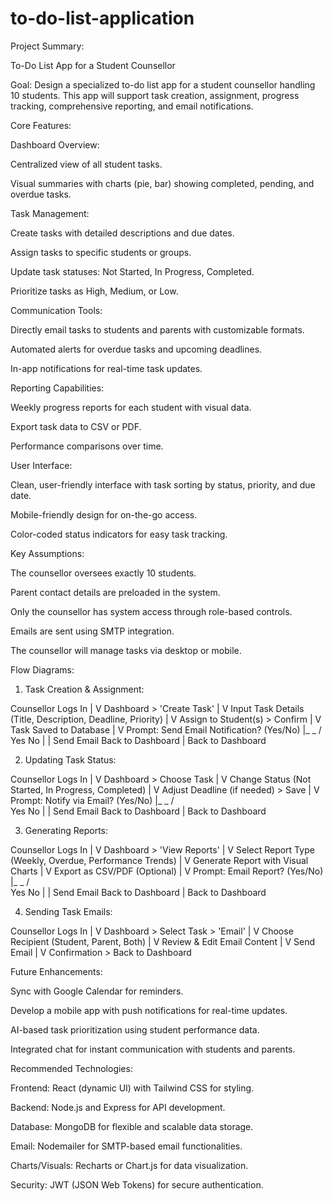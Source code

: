 # to-do-list-application
Project Summary:

To-Do List App for a Student Counsellor

Goal:
Design a specialized to-do list app for a student counsellor handling 10 students. This app will support task creation, assignment, progress tracking, comprehensive reporting, and email notifications.

Core Features:

Dashboard Overview:

Centralized view of all student tasks.

Visual summaries with charts (pie, bar) showing completed, pending, and overdue tasks.

Task Management:

Create tasks with detailed descriptions and due dates.

Assign tasks to specific students or groups.

Update task statuses: Not Started, In Progress, Completed.

Prioritize tasks as High, Medium, or Low.

Communication Tools:

Directly email tasks to students and parents with customizable formats.

Automated alerts for overdue tasks and upcoming deadlines.

In-app notifications for real-time task updates.

Reporting Capabilities:

Weekly progress reports for each student with visual data.

Export task data to CSV or PDF.

Performance comparisons over time.

User Interface:

Clean, user-friendly interface with task sorting by status, priority, and due date.

Mobile-friendly design for on-the-go access.

Color-coded status indicators for easy task tracking.

Key Assumptions:

The counsellor oversees exactly 10 students.

Parent contact details are preloaded in the system.

Only the counsellor has system access through role-based controls.

Emails are sent using SMTP integration.

The counsellor will manage tasks via desktop or mobile.

Flow Diagrams:

1. Task Creation & Assignment:

Counsellor Logs In
      |
      V
Dashboard > 'Create Task'
      |
      V
Input Task Details (Title, Description, Deadline, Priority)
      |
      V
Assign to Student(s) > Confirm
      |
      V
Task Saved to Database
      |
      V
Prompt: Send Email Notification? (Yes/No)
      |_ _
     /     \
   Yes      No
    |        |
Send Email  Back to Dashboard
    |
Back to Dashboard

2. Updating Task Status:

Counsellor Logs In
      |
      V
Dashboard > Choose Task
      |
      V
Change Status (Not Started, In Progress, Completed)
      |
      V
Adjust Deadline (if needed) > Save
      |
      V
Prompt: Notify via Email? (Yes/No)
      |_ _
     /     \
   Yes      No
    |        |
Send Email  Back to Dashboard
    |
Back to Dashboard

3. Generating Reports:

Counsellor Logs In
      |
      V
Dashboard > 'View Reports'
      |
      V
Select Report Type (Weekly, Overdue, Performance Trends)
      |
      V
Generate Report with Visual Charts
      |
      V
Export as CSV/PDF (Optional)
      |
      V
Prompt: Email Report? (Yes/No)
      |_ _
     /     \
   Yes      No
    |        |
Send Email  Back to Dashboard
    |
Back to Dashboard

4. Sending Task Emails:

Counsellor Logs In
      |
      V
Dashboard > Select Task > 'Email'
      |
      V
Choose Recipient (Student, Parent, Both)
      |
      V
Review & Edit Email Content
      |
      V
Send Email
      |
      V
Confirmation > Back to Dashboard

Future Enhancements:

Sync with Google Calendar for reminders.

Develop a mobile app with push notifications for real-time updates.

AI-based task prioritization using student performance data.

Integrated chat for instant communication with students and parents.

Recommended Technologies:

Frontend: React (dynamic UI) with Tailwind CSS for styling.

Backend: Node.js and Express for API development.

Database: MongoDB for flexible and scalable data storage.

Email: Nodemailer for SMTP-based email functionalities.

Charts/Visuals: Recharts or Chart.js for data visualization.

Security: JWT (JSON Web Tokens) for secure authentication.
